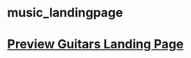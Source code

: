 # music_landingpage
# <a href="https://stephanie192.github.io/music_landingpage/">Preview Guitars Landing Page</a>
